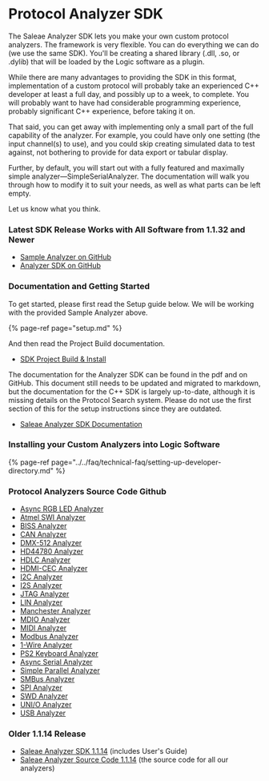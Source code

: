 # Protocol Analyzer SDK

The Saleae Analyzer SDK lets you make your own custom protocol analyzers. The framework is very flexible. You can do everything we can do \(we use the same SDK\). You'll be creating a shared library \(.dll, .so, or .dylib\) that will be loaded by the Logic software as a plugin.

While there are many advantages to providing the SDK in this format, implementation of a custom protocol will probably take an experienced C++ developer at least a full day, and possibly up to a week, to complete. You will probably want to have had considerable programming experience, probably significant C++ experience, before taking it on.

That said, you can get away with implementing only a small part of the full capability of the analyzer. For example, you could have only one setting \(the input channel\(s\) to use\), and you could skip creating simulated data to test against, not bothering to provide for data export or tabular display.

Further, by default, you will start out with a fully featured and maximally simple analyzer—SimpleSerialAnalyzer. The documentation will walk you through how to modify it to suit your needs, as well as what parts can be left empty.

Let us know what you think.

### **Latest SDK Release Works with All Software from 1.1.32 and Newer**

* [Sample Analyzer on GitHub](https://github.com/saleae/SampleAnalyzer)
* [Analyzer SDK on GitHub](https://github.com/saleae/AnalyzerSDK)

### **Documentation and Getting Started**

To get started, please first read the Setup guide below. We will be working with the provided Sample Analyzer above.

{% page-ref page="setup.md" %}

And then read the Project Build documentation.

* [SDK Project Build & Install](https://github.com/saleae/SampleAnalyzer/blob/master/docs/Analyzer%20SDK%20Setup.md)

The documentation for the Analyzer SDK can be found in the pdf and on GitHub. This document still needs to be updated and migrated to markdown, but the documentation for the C++ SDK is largely up-to-date, although it is missing details on the Protocol Search system. Please do not use the first section of this for the setup instructions since they are outdated.

* [Saleae Analyzer SDK Documentation](https://github.com/saleae/SampleAnalyzer/blob/master/docs/Saleae%20Analyzer%20SDK%20%28older%29.pdf)

### Installing your Custom Analyzers into Logic Software

{% page-ref page="../../faq/technical-faq/setting-up-developer-directory.md" %}

### Protocol Analyzers Source Code Github

* [Async RGB LED Analyzer](https://www.github.com/saleae/async-rgb-led-analyzer)
* [Atmel SWI Analyzer](https://www.github.com/saleae/atmel-swi-analyzer)
* [BISS Analyzer](https://www.github.com/saleae/biss-analyzer)
* [CAN Analyzer](https://www.github.com/saleae/can-analyzer)
* [DMX-512 Analyzer](https://www.github.com/saleae/dmx-512-analyzer)
* [HD44780 Analyzer](https://www.github.com/saleae/hd44780-analyzer) 
* [HDLC Analyzer](https://www.github.com/saleae/hdlc-analyzer) 
* [HDMI-CEC Analyzer](https://www.github.com/saleae/hdmi-cec-analyzer) 
* [I2C Analyzer](https://www.github.com/saleae/i2c-analyzer) 
* [I2S Analyzer](https://www.github.com/saleae/i2s-analyzer) 
* [JTAG Analyzer](https://www.github.com/saleae/jtag-analyzer) 
* [LIN Analyzer](https://www.github.com/saleae/lin-analyzer)
* [Manchester Analyzer](https://www.github.com/saleae/manchester-analyzer) 
* [MDIO Analyzer](https://www.github.com/saleae/mdio-analyzer) 
* [MIDI Analyzer](https://www.github.com/saleae/midi-analyzer) 
* [Modbus Analyzer](https://www.github.com/saleae/modbus-analyzer) 
* [1-Wire Analyzer](https://www.github.com/saleae/one-wire-analyzer) 
* [PS2 Keyboard Analyzer](https://www.github.com/saleae/ps2-keyboard-analyzer) 
* [Async Serial Analyzer](https://www.github.com/saleae/serial-analyzer) 
* [Simple Parallel Analyzer](https://www.github.com/saleae/simple-parallel-analyzer) 
* [SMBus Analyzer](https://www.github.com/saleae/smbus-analyzer) 
* [SPI Analyzer](https://www.github.com/saleae/spi-analyzer) 
* [SWD Analyzer](https://www.github.com/saleae/swd-analyzer) 
* [UNI/O Analyzer](https://www.github.com/saleae/unio-analyzer) 
* [USB Analyzer](https://www.github.com/saleae/usb-analyzer)

### **Older 1.1.14 Release**

* [Saleae Analyzer SDK 1.1.14](http://downloads.saleae.com/SDK/SaleaeAnalyzerSdk-1.1.14.zip) \(includes User's Guide\)
* [Saleae Analyzer Source Code 1.1.14](http://downloads.saleae.com/SDK/Saleae%20Analyzer%20Source%201.1.14.zip) \(the source code for all our analyzers\)

